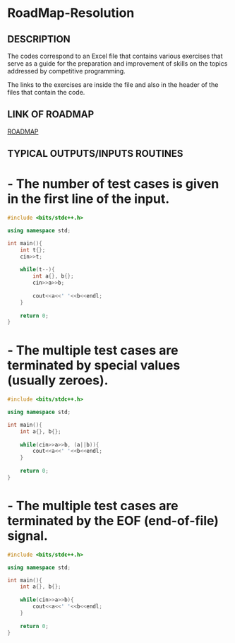 # RoadMap-Resolution

## DESCRIPTION
The codes correspond to an Excel file that contains various exercises that serve as a guide for the preparation and improvement of skills on the topics addressed by competitive programming.  

The links to the exercises are inside the file and also in the header of the files that contain the code.

## LINK OF ROADMAP
[ROADMAP](https://docs.google.com/spreadsheets/d/1yrlqsx18S8H3f-kIQxv9x4GiY9nWaQ84/edit?usp=sharing&ouid=115071307096248007934&rtpof=true&sd=true)

## TYPICAL OUTPUTS/INPUTS ROUTINES

# - The number of test cases is given in the first line of the input.
```c++
#include <bits/stdc++.h>

using namespace std;

int main(){
    int t{};
    cin>>t;
    
    while(t--){
        int a{}, b{};
        cin>>a>>b;
        
        cout<<a<<' '<<b<<endl;
    }
    
    return 0;
}
```


# - The multiple test cases are terminated by special values (usually zeroes).
```c++
#include <bits/stdc++.h>

using namespace std;

int main(){
    int a{}, b{};
    
    while(cin>>a>>b, (a||b)){
        cout<<a<<' '<<b<<endl;
    }
    
    return 0;
}
```


# - The multiple test cases are terminated by the EOF (end-of-file) signal.
```c++
#include <bits/stdc++.h>

using namespace std;

int main(){
    int a{}, b{};
    
    while(cin>>a>>b){
        cout<<a<<' '<<b<<endl;
    }
    
    return 0;
}
```


